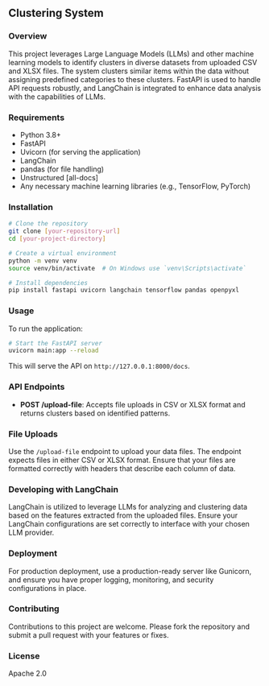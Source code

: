 
## Clustering System

### Overview
This project leverages Large Language Models (LLMs) and other machine learning models to identify clusters in diverse datasets from uploaded CSV and XLSX files. The system clusters similar items within the data without assigning predefined categories to these clusters. FastAPI is used to handle API requests robustly, and LangChain is integrated to enhance data analysis with the capabilities of LLMs.

### Requirements
- Python 3.8+
- FastAPI
- Uvicorn (for serving the application)
- LangChain
- pandas (for file handling)
- Unstructured [all-docs]
- Any necessary machine learning libraries (e.g., TensorFlow, PyTorch)

### Installation
```bash
# Clone the repository
git clone [your-repository-url]
cd [your-project-directory]

# Create a virtual environment
python -m venv venv
source venv/bin/activate  # On Windows use `venv\Scripts\activate`

# Install dependencies
pip install fastapi uvicorn langchain tensorflow pandas openpyxl
```

### Usage
To run the application:
```bash
# Start the FastAPI server
uvicorn main:app --reload
```
This will serve the API on `http://127.0.0.1:8000/docs`.

### API Endpoints
- **POST /upload-file**: Accepts file uploads in CSV or XLSX format and returns clusters based on identified patterns.

### File Uploads
Use the `/upload-file` endpoint to upload your data files. The endpoint expects files in either CSV or XLSX format. Ensure that your files are formatted correctly with headers that describe each column of data.

### Developing with LangChain
LangChain is utilized to leverage LLMs for analyzing and clustering data based on the features extracted from the uploaded files. Ensure your LangChain configurations are set correctly to interface with your chosen LLM provider.

### Deployment
For production deployment, use a production-ready server like Gunicorn, and ensure you have proper logging, monitoring, and security configurations in place.

### Contributing
Contributions to this project are welcome. Please fork the repository and submit a pull request with your features or fixes.

### License
Apache 2.0

